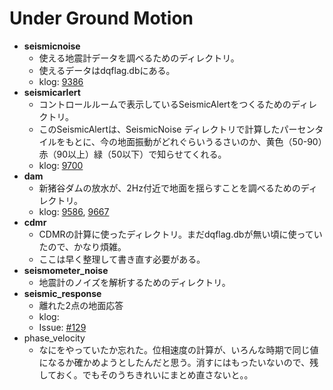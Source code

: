 # Under Ground Motion

* **seismicnoise**
	* 使える地震計データを調べるためのディレクトリ。
	* 使えるデータはdqflag.dbにある。
	* klog: [9386](http://klog.icrr.u-tokyo.ac.jp/osl/?r=9386)
* **seismicarlert** 
	* コントロールルームで表示しているSeismicAlertをつくるためのディレクトリ。
	* このSeismicAlertは、SeismicNoise ディレクトリで計算したパーセンタイルをもとに、今の地面振動がどれぐらいうるさいのか、黄色（50-90）赤（90以上）緑（50以下）で知らせてくれる。
	* klog: [9700](http://klog.icrr.u-tokyo.ac.jp/osl/?r=9700)
* **dam**
	* 新猪谷ダムの放水が、2Hz付近で地面を揺らすことを調べるためのディレクトリ。
	* klog: [9586](http://klog.icrr.u-tokyo.ac.jp/osl/?r=9586), [9667](http://klog.icrr.u-tokyo.ac.jp/osl/?r=9667)
* **cdmr**
	* CDMRの計算に使ったディレクトリ。まだdqflag.dbが無い頃に使っていたので、かなり煩雑。
	* ここは早く整理して書き直す必要がある。
* **seismometer_noise**
	* 地震計のノイズを解析するためのディレクトリ。
* **seismic_response** 
	* 離れた2点の地面応答
	* klog: 
	* Issue: [#129](https://github.com/MiyoKouseki/kagra-gif/issues/129)
* phase_velocity
	* なにをやっていたか忘れた。位相速度の計算が、いろんな時期で同じ値になるか確かめようとしたんだと思う。消すにはもったいないので、残しておく。でもそのうちきれいにまとめ直さないと。。